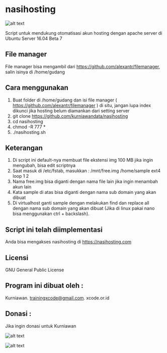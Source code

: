 # nasihosting

![alt text](http://xcode.or.id/04_small-logo.png)

Script untuk mendukung otomatisasi akun hosting dengan apache server di Ubuntu Server 16.04 Beta 7

File manager
------------
File manager bisa mengambil dari https://github.com/alexantr/filemanager, salin isinya di /home/gudang

Cara menggunakan
----------------
1. Buat folder di /home/gudang dan isi file manager ( https://github.com/alexantr/filemanager ) di situ, jangan lupa index dikunci jika hosting belum diamankan dari setting server
2. git clone https://github.com/kurniawandata/nasihosting
3. cd nasihosting
4. chmod -R 777 *
5. ./nasihosting.sh

Keterangan
----------
1. Di script ini default-nya membuat file ekstensi img 100 MB jika ingin mengubah, bisa edit scriptnya 
1. Saat masuk di /etc/fstab, masukkan : /mnt/free.img /home/sample ext4 loop 1 2
2. Nama free.img bisa diganti dengan nama file lain jika ingin menambah akun lain
3. Kata sample di atas bisa diganti dengan nama sub domain yang akan dibuat
4. Di virtualhost ganti sample dengan melakukan find dan replace all dengan nama sub domain yang akan dibuat (Jika di linux pakai nano bisa menggunakan ctrl + backslash).

Script ini telah diimplementasi
-------------------------------
Anda bisa mengakses nasihosting di https://nasihosting.com

Licensi
------- 
GNU General Public License 


Program ini dibuat oleh :
--------------------------------------------
Kurniawan. trainingxcode@gmail.com. 
xcode.or.id


Donasi :
--------
Jika ingin donasi untuk Kurniawan

![alt text](http://xcodeserver.my.id/gofood.png)

![alt text](http://xcodeserver.my.id/gopay.png)
